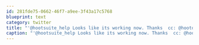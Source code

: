 ```yaml
---
id: 281fde75-0662-46f7-a9ee-3f43a17c5768
blueprint: text
category: twitter
title: "'@hootsuite_help Looks like its working now. Thanks  cc: @hootdroid"
caption: "'@hootsuite_help Looks like its working now. Thanks  cc: @hootdroid"
---
```

